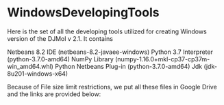 # WindowsDevelopingTools

Here is the set of all the developing tools utilized for creating Windows version of the DJMol v 2.1. 
It contains 

Netbeans 8.2 IDE (netbeans-8.2-javaee-windows)
Python 3.7 Interpreter  (python-3.7.0-amd64)
NumPy Library (numpy-1.16.0+mkl-cp37-cp37m-win_amd64.whl)
Python Netbeans Plug-in (python-3.7.0-amd64)
Jdk (jdk-8u201-windows-x64)

Because of File size limit restrictions, we put all these files in Google Drive and the links are provided below:


